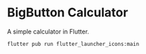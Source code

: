 
BigButton Calculator
===========================

A simple calculator in Flutter.


```bash
flutter pub run flutter_launcher_icons:main
```
